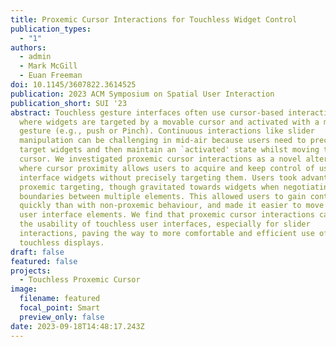 ```yaml
---
title: Proxemic Cursor Interactions for Touchless Widget Control
publication_types:
  - "1"
authors:
  - admin
  - Mark McGill
  - Euan Freeman
doi: 10.1145/3607822.3614525
publication: 2023 ACM Symposium on Spatial User Interaction
publication_short: SUI '23
abstract: Touchless gesture interfaces often use cursor-based interactions,
  where widgets are targeted by a movable cursor and activated with a mid-air
  gesture (e.g., push or Pinch). Continuous interactions like slider
  manipulation can be challenging in mid-air because users need to precisely
  target widgets and then maintain an `activated' state whilst moving the
  cursor. We investigated proxemic cursor interactions as a novel alternative,
  where cursor proximity allows users to acquire and keep control of user
  interface widgets without precisely targeting them. Users took advantage of
  proxemic targeting, though gravitated towards widgets when negotiating the
  boundaries between multiple elements. This allowed users to gain control more
  quickly than with non-proxemic behaviour, and made it easier to move between
  user interface elements. We find that proxemic cursor interactions can improve
  the usability of touchless user interfaces, especially for slider
  interactions, paving the way to more comfortable and efficient use of
  touchless displays.
draft: false
featured: false
projects:
  - Touchless Proxemic Cursor
image:
  filename: featured
  focal_point: Smart
  preview_only: false
date: 2023-09-18T14:48:17.243Z
---
```

